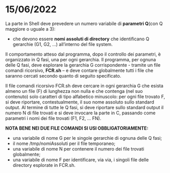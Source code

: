 # 15/06/2022

La parte in Shell deve prevedere un numero variabile di **parametri Q**(con Q maggiore o uguale a 3): 
- che devono essere **nomi assoluti di directory** che identificano Q gerarchie (G1, G2, …) all’interno del file
system. 

Il comportamento atteso dal programma, dopo il controllo dei parametri, è organizzato in Q fasi, una
per ogni gerarchia.
Il programma, per ognuna delle Q fasi, deve esplorare la gerarchia G corrispondente - tramite un file comandi
ricorsivo, **FCR.sh** – e deve contare globalmente tutti i file che saranno cercati secondo quanto di seguito
specificato. 

Il file comandi ricorsivo FCR.sh deve cercare in ogni gerarchia G che esista almeno un file (F)
di lunghezza non nulla e che contenga (nel suo contenuto) solo caratteri di tipo alfabetico minuscolo: per
ogni file trovato F, si deve riportare, contestualmente, il suo nome assoluto sullo standard output. Al termine
di tutte le Q fasi, si deve riportare sullo standard output il numero N di file trovati e si deve invocare la parte
in C, passando come parametri i nomi dei file trovati (F1, F2, ... FN).

**NOTA BENE NEI DUE FILE COMANDI SI USI OBBLIGATORIAMENTE:**
- una variabile di nome G per le singole gerarchie di ognuna delle Q fasi;
- il nome /tmp/nomiAssoluti per il file temporaneo;
- una variabile di nome N per contenere il numero dei file trovati globalmente;
- una variabile di nome F per identificare, via via, i singoli file delle directory esplorate in FCR.sh.